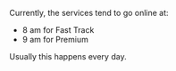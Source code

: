 Currently, the services tend to go online at:

- 8 am for Fast Track
- 9 am for Premium

Usually this happens every day.